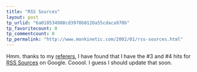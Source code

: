 ```yaml
---
title: "RSS Sources"
layout: post
tp_urlid: "6a010534988cd3970b0120a55cdaca970b"
tp_favoritecount: 0
tp_commentcount: 0
tp_permalink: "http://www.monkinetic.com/2002/01/rss-sources.html"
---
```

Hmm. thanks to my <a href="http://www.redmonk.net/referers">referers</a>, I have found that I have the #3 and #4 hits for <a href="http://www.google.com/search?q=rss+sources">RSS Sources</a> on Google. Cooool. I guess I should update that soon.
